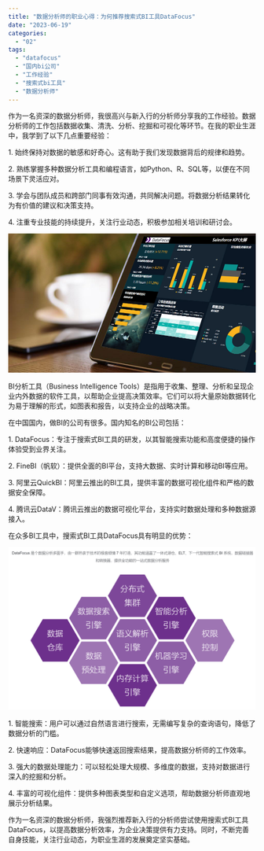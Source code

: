 ```yaml
---
title: "数据分析师的职业心得：为何推荐搜索式BI工具DataFocus"
date: "2023-06-19"
categories: 
  - "02"
tags: 
  - "datafocus"
  - "国内bi公司"
  - "工作经验"
  - "搜索式bi工具"
  - "数据分析师"
---
```


作为一名资深的数据分析师，我很高兴与新入行的分析师分享我的工作经验。数据分析师的工作包括数据收集、清洗、分析、挖掘和可视化等环节。在我的职业生涯中，我学到了以下几点重要经验：

1\. 始终保持对数据的敏感和好奇心。这有助于我们发现数据背后的规律和趋势。

2\. 熟练掌握多种数据分析工具和编程语言，如Python、R、SQL等，以便在不同场景下灵活应对。

3\. 学会与团队成员和跨部门同事有效沟通，共同解决问题。将数据分析结果转化为有价值的建议和决策支持。

4\. 注重专业技能的持续提升，关注行业动态，积极参加相关培训和研讨会。

![](images/1661347613-%E5%B0%81%E9%9D%A2-3.jpg)

BI分析工具（Business Intelligence Tools）是指用于收集、整理、分析和呈现企业内外数据的软件工具，以帮助企业提高决策效率。它们可以将大量原始数据转化为易于理解的形式，如图表和报告，以支持企业的战略决策。

在中国国内，做BI的公司有很多。国内知名的BI公司包括：

1\. DataFocus：专注于搜索式BI工具的研发，以其智能搜索功能和高度便捷的操作体验受到业界关注。

2\. FineBI（帆软）：提供全面的BI平台，支持大数据、实时计算和移动BI等应用。

3\. 阿里云QuickBI：阿里云推出的BI工具，提供丰富的数据可视化组件和严格的数据安全保障。

4\. 腾讯云DataV：腾讯云推出的数据可视化平台，支持实时数据处理和多种数据源接入。

在众多BI工具中，搜索式BI工具DataFocus具有明显的优势：

![](images/1686877183-%E5%BE%AE%E4%BF%A1%E6%88%AA%E5%9B%BE_20230616085835.png)

1\. 智能搜索：用户可以通过自然语言进行搜索，无需编写复杂的查询语句，降低了数据分析的门槛。

2\. 快速响应：DataFocus能够快速返回搜索结果，提高数据分析师的工作效率。

3\. 强大的数据处理能力：可以轻松处理大规模、多维度的数据，支持对数据进行深入的挖掘和分析。

4\. 丰富的可视化组件：提供多种图表类型和自定义选项，帮助数据分析师直观地展示分析结果。

作为一名资深的数据分析师，我强烈推荐新入行的分析师尝试使用搜索式BI工具DataFocus，以提高数据分析效率，为企业决策提供有力支持。同时，不断完善自身技能，关注行业动态，为职业生涯的发展奠定坚实基础。
